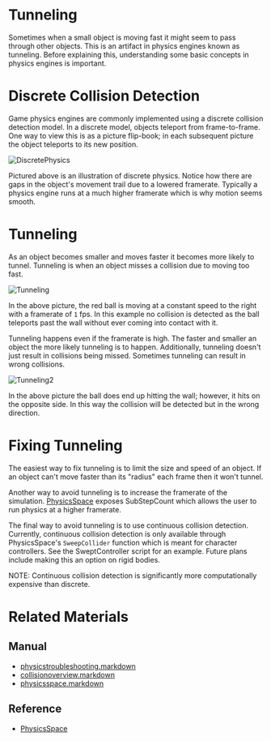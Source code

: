 # Tunneling
Sometimes when a small object is moving fast it might seem to pass through other objects. This is an artifact in physics engines known as tunneling. Before explaining this, understanding some basic concepts in physics engines is important.

# Discrete Collision Detection
Game physics engines are commonly implemented using a discrete collision detection model. In a discrete model, objects teleport from frame-to-frame. One way to view this is as a picture flip-book; in each subsequent picture the object teleports to its new position.

![DiscretePhysics](https://media.githubusercontent.com/media/PlasmaEngine/PlasmaDocs/master/doc_files/46691.gif)

Pictured above is an illustration of discrete physics. Notice how there are gaps in the object's movement trail due to a lowered framerate. Typically a physics engine runs at a much higher framerate which is why motion seems smooth.

# Tunneling
As an object becomes smaller and moves faster it becomes more likely to tunnel. Tunneling is when an object misses a collision due to moving too fast.

![Tunneling](https://media.githubusercontent.com/media/PlasmaEngine/PlasmaDocs/master/doc_files/46693.PNG)

In the above picture, the red ball is moving at a constant speed to the right with a framerate of `1` fps. In this example no collision is detected as the ball teleports past the wall without ever coming into contact with it.

Tunneling happens even if the framerate is high. The faster and smaller an object the more likely tunneling is to happen. Additionally, tunneling doesn't just result in collisions being missed. Sometimes tunneling can result in wrong collisions.

![Tunneling2](https://media.githubusercontent.com/media/PlasmaEngine/PlasmaDocs/master/doc_files/46695.PNG)

In the above picture the ball does end up hitting the wall; however, it hits on the opposite side. In this way the collision will be detected but in the wrong direction.

# Fixing Tunneling
The easiest way to fix tunneling is to limit the size and speed of an object. If an object can't move faster than its "radius" each frame then it won't tunnel.

Another way to avoid tunneling is to increase the framerate of the simulation. [PhysicsSpace](https://plasmaengine.github.io/PlasmaDocs/Manual/physics/physicstroubleshooting/physicsspace.markdown) exposes SubStepCount  which allows the user to run physics at a higher framerate.

The final way to avoid tunneling is to use continuous collision detection. Currently, continuous collision detection is only available through PhysicsSpace's `SweepCollider` function  which is meant for character controllers. See the SweptController script for an example. Future plans include making this an option on rigid bodies. 

NOTE: Continuous collision detection is significantly more computationally expensive than discrete.

# Related Materials
## Manual
- [physicstroubleshooting.markdown](https://plasmaengine.github.io/PlasmaDocs/Manual/physics/physicstroubleshooting.markdown)
- [collisionoverview.markdown](https://plasmaengine.github.io/PlasmaDocs/Manual/physics/physicstroubleshooting/collisionoverview.markdown)
- [physicsspace.markdown](https://plasmaengine.github.io/PlasmaDocs/Manual/physics/physicstroubleshooting/physicsspace.markdown)

## Reference
- [PhysicsSpace](https://github.com/PlasmaEngine/PlasmaDocs/tree/master/docs/C%2B%2B/code_reference/class_reference/physicsspace.markdown) 

 
